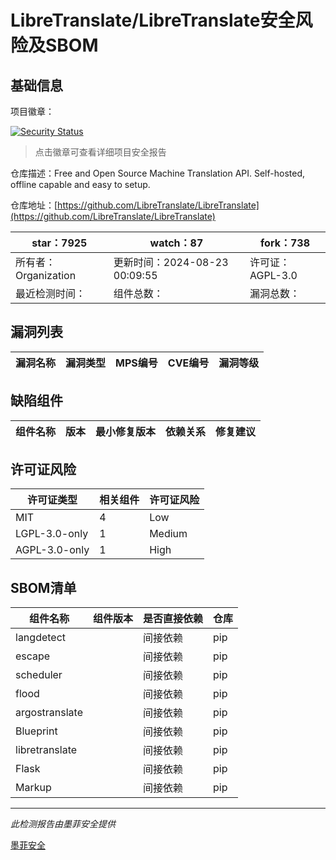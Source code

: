 # LibreTranslate/LibreTranslate安全风险及SBOM

## 基础信息

项目徽章：

[![Security Status](https://www.murphysec.com/platform3/v31/badge/1826688843779870720.svg)](https://www.murphysec.com/console/report/1825964980166397952/1826688843779870720)

> 点击徽章可查看详细项目安全报告

仓库描述：Free and Open Source Machine Translation API. Self-hosted, offline capable and easy to setup.

仓库地址：[https://github.com/LibreTranslate/LibreTranslate](https://github.com/LibreTranslate/LibreTranslate)

| star：7925 | watch：87 | fork：738 |
| ----------- | -------------- | ------------ |
| 所有者：Organization | 更新时间：2024-08-23 00:09:55 | 许可证：AGPL-3.0 |
| 最近检测时间： | 组件总数： | 漏洞总数： |




## 漏洞列表

| 漏洞名称 | 漏洞类型 | MPS编号 | CVE编号 | 漏洞等级 |
| ------- | ------ | ------- | ------ | ----- |





## 缺陷组件

| 组件名称 | 版本 | 最小修复版本 | 依赖关系 | 修复建议 |
| -------- | ---- | ------------ | -------- | -------- |





## 许可证风险

| 许可证类型 | 相关组件 | 许可证风险 |
| ---------- | -------- | ---------- |
|MIT|4|Low|
|LGPL-3.0-only|1|Medium|
|AGPL-3.0-only|1|High|




## SBOM清单

| 组件名称 | 组件版本 | 是否直接依赖 | 仓库 |
| -------- | -------- | ------------ | ---- |
|langdetect||间接依赖|pip|
|escape||间接依赖|pip|
|scheduler||间接依赖|pip|
|flood||间接依赖|pip|
|argostranslate||间接依赖|pip|
|Blueprint||间接依赖|pip|
|libretranslate||间接依赖|pip|
|Flask||间接依赖|pip|
|Markup||间接依赖|pip|


------

*此检测报告由墨菲安全提供*

[墨菲安全](www.murphysec.com)